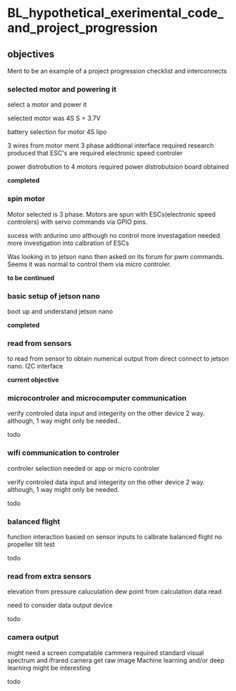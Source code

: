 # BL_hypothetical_exerimental_code_and_project_progression


## objectives
Ment to be an example of a project progression checklist and interconnects

### selected motor and powering it
select a motor and power it

selected motor was 4S
 S = 3.7V
 
 battery selection for motor
 4S lipo
 
 3 wires from motor ment 3 phase
 addtional interface required
 research produced that ESC's are required electronic speed controler
 
 power distrobution to 4 motors required 
 power distrobutsion board obtained
 
 **completed**

### spin motor 
Motor selected is 3 phase.
Motors are spun with ESCs(electronic speed controlers) with servo commands via GPIO pins.

sucess with ardurino uno 
although no control more investagation needed.
more investigation into calbration of ESCs

Was looking in to jetson nano then asked on its forum for pwm commands.
Seems it was normal to control them via micro controler. 

**to be continued**

### basic setup of jetson nano

boot up and understand jetson nano

**completed**


### read from sensors
 to read from sensor to obtain numerical output from direct connect to jetson nano.
 I2C interface

**current objective**

### microcontroler and microcomputer communication 
verify controled data input and integerity on the other device 2 way. 
although, 1 way might only be needed..

todo

### wifi communication to controler
controler selection needed or app or micro controler

verify controled data input and integerity on the other device 2 way. 
although, 1 way might only be needed.

todo

### balanced flight
function interaction basied on sensor inputs to calbrate balanced flight
no propeller tilt test

todo

### read from extra sensors

elevation from pressure caluculation
dew point from calculation
data read

need to consider data output device


todo

### camera output
might need a screen
compatable cammera required
standard visual spectrum and ifrared camera 
get raw image 
Machine learning and/or deep learning might be interesting 


todo
